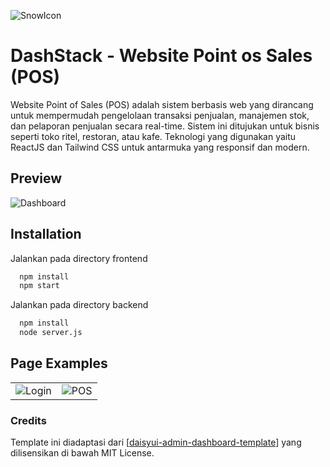 
![SnowIcon](https://github.com/user-attachments/assets/02e29c65-7784-488c-9189-7d632a43947f)


# DashStack - Website Point os Sales (POS)
Website Point of Sales (POS) adalah sistem berbasis web yang dirancang untuk mempermudah pengelolaan transaksi penjualan, manajemen stok, dan pelaporan penjualan secara real-time. Sistem ini ditujukan untuk bisnis seperti toko ritel, restoran, atau kafe. Teknologi yang digunakan yaitu ReactJS dan Tailwind CSS untuk antarmuka yang responsif dan modern.

## Preview

![Dashboard](https://github.com/user-attachments/assets/1b6f7ef9-05b9-4ebf-88ae-7a272caa1bd2)

## Installation

Jalankan pada directory frontend

```bash
  npm install
  npm start
```

Jalankan pada directory backend

```bash
  npm install
  node server.js
```
    
## Page Examples

|                          |                               |
:-------------------------:|:-------------------------:
![Login](https://github.com/user-attachments/assets/8487f705-5b02-4e49-942f-3adc14aa2ea8) | ![POS](https://github.com/user-attachments/assets/462b1a92-a9c0-4cd3-9f7a-32e79c293dfd)

### Credits
Template ini diadaptasi dari [[daisyui-admin-dashboard-template](https://github.com/robbins23/daisyui-admin-dashboard-template.git)] yang dilisensikan di bawah MIT License.
